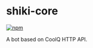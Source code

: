 # shiki-core
 
[![npm](https://img.shields.io/npm/v/koishi-core?style=flat-square)](https://www.npmjs.com/package/koishi-core)

A bot based on CoolQ HTTP API.
